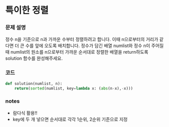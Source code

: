 # 특이한 정렬

### 문제 설명
정수 n을 기준으로 n과 가까운 수부터 정렬하려고 합니다. 이때 n으로부터의 거리가 같다면 더 큰 수를 앞에 오도록 배치합니다. 정수가 담긴 배열 numlist와 정수 n이 주어질 때 numlist의 원소를 n으로부터 가까운 순서대로 정렬한 배열을 return하도록 solution 함수를 완성해주세요.

### 코드
```python
def solution(numlist, n):
    return(sorted(numlist, key=lambda x: (abs(n-x),-x)))

```

### notes
- 람다식 활용!!
- key에 두 개 넣으면 순서대로 각각 1순위, 2순위 기준으로 지정